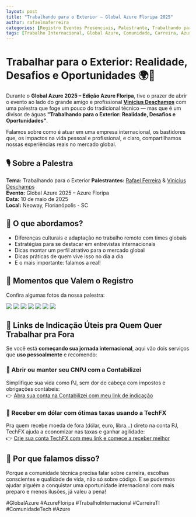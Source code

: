 ```yaml
---
layout: post
title: "Trabalhando para o Exterior – Global Azure Floripa 2025"
author: rafaelmaferreira
categories: [Registro Eventos Presenciais, Palestrante, Trabalhando para o Exterior – Global Azure Floripa 2025]
tags: [Trabalho Internacional, Global Azure, Comunidade, Carreira, Azure Floripa]
---
```


# Trabalhar para o Exterior: Realidade, Desafios e Oportunidades 🌍💼

Durante o **Global Azure 2025 – Edição Azure Floripa**, tive o prazer de abrir o evento ao lado do grande amigo e profissional **[Vinicius Deschamps](https://www.linkedin.com/in/viniciusdeschamps/)** com uma palestra que foge um pouco do tradicional técnico — mas que é um divisor de águas **"Trabalhando para o Exterior: Realidade, Desafios e Oportunidades"**.

Falamos sobre como é atuar em uma empresa internacional, os bastidores que, os impactos na vida pessoal e profissional, e claro, compartilhamos nossas experiências reais no mercado global.


## 🎙️ Sobre a Palestra

**Tema:** Trabalhando para o Exterior
**Palestrantes:** [Rafael Ferreira](https://www.linkedin.com/in/rafaelmaferreira/) & [Vinicius Deschamps](https://www.linkedin.com/in/viniciusdeschamps/)  
**Evento:** Global Azure 2025 – Azure Floripa  
**Data:** 10 de maio de 2025  
**Local:** Neoway, Florianópolis - SC


## 💬 O que abordamos?

- Diferenças culturais e adaptação no trabalho remoto com times globais
- Estratégias para se destacar em entrevistas internacionais
- Dicas montar um perfil atrativo para o mercado global
- Dicas práticas de quem vive isso no dia a dia
- E o mais importante: falamos a real!

## 📸 Momentos que Valem o Registro

Confira algumas fotos da nossa palestra:

![](https://stoblobcertificados011.blob.core.windows.net/imagens-blog/posts/gba25ci/0.jpg)
![](https://stoblobcertificados011.blob.core.windows.net/imagens-blog/posts/gba25ci/1.jpg)
![](https://stoblobcertificados011.blob.core.windows.net/imagens-blog/posts/gba25ci/2.jpg)
![](https://stoblobcertificados011.blob.core.windows.net/imagens-blog/posts/gba25ci/3.jpg)
![](https://stoblobcertificados011.blob.core.windows.net/imagens-blog/posts/gba25ci/4.jpg)
![](https://stoblobcertificados011.blob.core.windows.net/imagens-blog/posts/gba25ci/5.jpg)
![](https://stoblobcertificados011.blob.core.windows.net/imagens-blog/posts/gba25ci/6.jpg)


## 🧾 Links de Indicação Úteis pra Quem Quer Trabalhar pra Fora

Se você está **começando sua jornada internacional**, aqui vão dois serviços que **uso pessoalmente** e recomendo:

### 💼 Abrir ou manter seu CNPJ com a **Contabilizei**  
Simplifique sua vida como PJ, sem dor de cabeça com impostos e obrigações contábeis:  
👉 [Abra sua conta na Contabilizei com meu link de indicação](https://www.contabilizei.com.br/programa-de-indicacao?ref=daf792a9759933c6a3f54a8832357168&nome=RAFAEL&email=rafael_low@hotmail.com&utm_source=plataforma&utm_campaign=MGM&utm_source=plataforma)

### 💸 Receber em dólar com ótimas taxas usando a **TechFX**  
Pra quem recebe moeda de fora (dólar, euro, libra...) direto na conta PJ, TechFX ajuda a economizar nas taxas e ganhar agilidade:  
👉 [Crie sua conta TechFX com meu link e comece a receber melhor](https://app.techfx.com.br/referral/j8k2zj8apkel)


## 💙 Por que falamos disso?

Porque a comunidade técnica precisa falar sobre carreira, escolhas conscientes e qualidade de vida, não só sobre código. E se pudermos ajudar alguém a conquistar uma oportunidade internacional com mais preparo e menos ilusões, já valeu a pena!

#GlobalAzure #AzureFloripa #TrabalhoInternacional #CarreiraTI #ComunidadeTech #Azure

